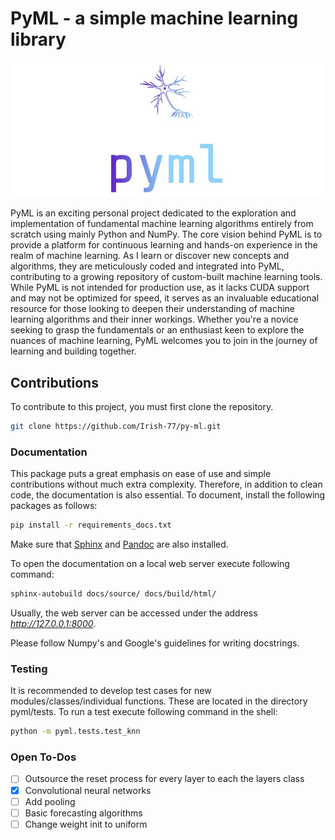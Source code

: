 # PyML - a simple machine learning library
![PyML Logo](assets/logo.jpeg)

PyML is an exciting personal project dedicated to the exploration and implementation of fundamental machine learning algorithms entirely from scratch using mainly Python and NumPy. The core vision behind PyML is to provide a platform for continuous learning and hands-on experience in the realm of machine learning. As I learn or discover new concepts and algorithms, they are meticulously coded and integrated into PyML, contributing to a growing repository of custom-built machine learning tools. While PyML is not intended for production use, as it lacks CUDA support and may not be optimized for speed, it serves as an invaluable educational resource for those looking to deepen their understanding of machine learning algorithms and their inner workings. Whether you're a novice seeking to grasp the fundamentals or an enthusiast keen to explore the nuances of machine learning, PyML welcomes you to join in the journey of learning and building together.

## Contributions

To contribute to this project, you must first clone the repository.
```sh
git clone https://github.com/Irish-77/py-ml.git
```
### Documentation
This package puts a great emphasis on ease of use and simple contributions without much extra complexity. Therefore, in addition to clean code, the documentation is also essential.
To document, install the following packages as follows:
```sh
pip install -r requirements_docs.txt
```
Make sure that [Sphinx](https://www.sphinx-doc.org/en/master/usage/installation.html) and [Pandoc](https://pandoc.org/installing.html) are also installed.

To open the documentation on a local web server execute following command:
```sh
sphinx-autobuild docs/source/ docs/build/html/
```
Usually, the web server can be accessed under the address _http://127.0.0.1:8000_.

Please follow Numpy's and Google's guidelines for writing docstrings.

### Testing
It is recommended to develop test cases for new modules/classes/individual functions. These are located in the directory pyml/tests.
To run a test execute following command in the shell:
```sh
python -m pyml.tests.test_knn
```

### Open To-Dos
- [ ] Outsource the reset process for every layer to each the layers class
- [x] Convolutional neural networks
- [ ] Add pooling 
- [ ] Basic forecasting algorithms
- [ ] Change weight init to uniform
